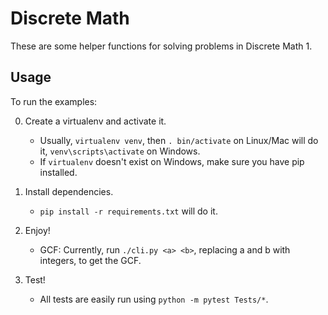 # Discrete Math

These are some helper functions for solving problems in Discrete Math 1.


## Usage
To run the examples:

0. Create a virtualenv and activate it.
	* Usually, `virtualenv venv`, then `. bin/activate` on Linux/Mac will do it,
	`venv\scripts\activate` on Windows.
	* If `virtualenv` doesn't exist on Windows, make sure you have pip installed.

1. Install dependencies.
	* `pip install -r requirements.txt` will do it.

2. Enjoy!
	* GCF: Currently, run `./cli.py <a> <b>`, replacing a and b with integers,
	to get the GCF.

3. Test!
	* All tests are easily run using `python -m pytest Tests/*`.
